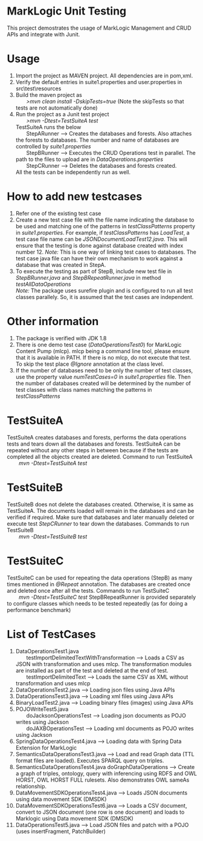 # MarkLogic Unit Testing

This project demostrates the usage of MarkLogic Management and CRUD APIs and integrate with Junit. 

# Usage

1. Import the project as MAVEN project. All dependencies are in pom,xml. 
2. Verify the default entries in suite1.properties and user.properties in src\test\resources
3. Build the maven project as <br>
&nbsp;&nbsp;&nbsp;&nbsp;&nbsp;&nbsp; <i> >mvn clean install -DskipTests=true </i>  (Note the skipTests so that tests are not automatically done) 
 4. Run the project as a Junit test project  <br>
 &nbsp;&nbsp;&nbsp;&nbsp;&nbsp;&nbsp; <i> >mvn -Dtest=TestSuiteA test </i> <br>
      TestSuiteA runs the below  <br>
     &nbsp;&nbsp;&nbsp;&nbsp;&nbsp;&nbsp; StepARunner --> Creates the databases and forests. Also attaches the forests to databases. The number and name of databases are controlled by <i>suite1.properties</i> <br>
     &nbsp;&nbsp;&nbsp;&nbsp;&nbsp;&nbsp; StepBRunner --> Executes the CRUD Operations test in parallel. The path to the files to upload are in <i>DataOperations.properties</i> <br>
     &nbsp;&nbsp;&nbsp;&nbsp;&nbsp;&nbsp; StepCRunner --> Deletes the databases and forests created.  <br>
     All the tests can be independently run as well. 
# How to add new testcases 
1. Refer one of the existing test case 
2. Create a new test case file with the file name indicating the database to be used and matching one of the patterns in <i>testClassPatterns</i> property in <i>suite1.properties</i>. For example, if <i>testClassPatterns</i> has <i>LoadTest</i>, a test case file name can be <i>JSONDocumentLoadTest12.java</i>. This will ensure that the testing is done against database created with index number 12. 
<i>Note:</i> This is one way of linking test cases to databases. The test case java file can have their own mechanism to work against a database that was created in StepA. 
3. To execute the testing as part of StepB, include new test file in <i>StepBRunner.java</i> and <i>StepBRepeatRunner.java </i> in method <i>testAllDataOperations</i><br>
<i>Note:</i> The package uses surefire plugin and is configured to run all test classes parallely. So, it is assumed that the test cases are independent. 
 
 
# Other information 
1. The package is verified with JDK 1.8 
2. There is one demo test case (<i>DataOperationsTest0</i>) for MarkLogic Content Pump (mlcp). mlcp being a command line tool, please ensure that it is available in PATH. If there is no mlcp, do not execute that test. To skip the test place <i>@Ignore</i> annotation at the class level. 
3. If the number of databases need to be only the number of test classes, use the property value <i>numTestCases=0</i> in <i>suite1.properties</i> file. Then the number of databases created will be determined by the number of test classes with class names matching the patterns in <i>testClassPatterns</i>

# TestSuiteA
TestSuiteA creates databases and forests, performs the data operations tests and tears down all the databases and forests. TestSuiteA can be repeated without any other steps in between because if the tests are completed all the objects created are deleted. Command to run TestSuiteA  <br>
&nbsp;&nbsp;&nbsp;&nbsp;&nbsp;&nbsp;&nbsp; <i>mvn -Dtest=TestSuiteA test </i>

# TestSuiteB
TestSuiteB does not delete the databases created. Otherwise, it is same as TestSuiteA. The documents loaded will remain in the databases and can be verified if required. Make sure that databases and later manually deleted or execute test <i>StepCRunner</i> to tear down the databases. Commands to run TestSuiteB <br>
&nbsp;&nbsp;&nbsp;&nbsp;&nbsp;&nbsp;&nbsp; <i>mvn -Dtest=TestSuiteB test </i>

# TestSuiteC
TestSuiteC can be used for repeating the data operations (StepB) as many times mentioned in <i>@Repeat</i> annotation. The databases are created once and deleted once after all the tests. Commands to run TestSuiteC <br>
&nbsp;&nbsp;&nbsp;&nbsp;&nbsp;&nbsp;&nbsp; <i>mvn -Dtest=TestSuiteC test </i>
StepBRepeatRunner is provided separately to configure classes which needs to be tested repeatedly (as for doing a performance benchmark)

# List of TestCases 
1. DataOperationsTest1.java <br>
&nbsp;&nbsp;&nbsp;&nbsp;&nbsp;&nbsp;&nbsp;testImportDelimitedTextWithTransformation --> Loads a CSV as JSON with transformation and uses mlcp. The transformation modules are installed as part of the test and deleted at the end of test. <br>
&nbsp;&nbsp;&nbsp;&nbsp;&nbsp;&nbsp;&nbsp;testImportDelimitedText --> Loads the same CSV as XML without transformation and uses mlcp
2. DataOperationsTest2.java --> Loading json files using Java APIs
3. DataOperationsTest3.java --> Loading xml files using Java APIs
4. BinaryLoadTest2.java --> Loading binary files (images) using Java APIs
5. POJOWriteTest5.java <br>
&nbsp;&nbsp;&nbsp;&nbsp;&nbsp;&nbsp;&nbsp;doJacksonOperationsTest --> Loading json documents as POJO writes using Jackson <br>
&nbsp;&nbsp;&nbsp;&nbsp;&nbsp;&nbsp;&nbsp;doJAXBOperationsTest --> Loading xml documents as POJO writes using Jackson
6. SpringDataOperationsTest4.java --> Loading data with Spring Data Extension for MarkLogic 
7. SemanticsDataOperationsTest3.java --> Load and read Graph data (TTL format files are loaded). Executes SPARQL query on triples. 
8. SemanticsDataOperationsTest4.java 
		doGraphDataOperations --> Create a graph of triples, ontology, query with inferencing using RDFS and OWL HORST, OWL HORST FULL rulesets. Also demonstrates OWL sameAs relationship.  
9. DataMovementSDKOperationsTest4.java -->  Loads JSON documents using data movement SDK (DMSDK)
10. DataMovementSDKOperationsTest6.java --> Loads a CSV document, convert to JSON document (one row is one document) and loads to Marklogic using Data movement SDK (DMSDK)
11. DataOperationsTest5.java --> Load JSON files and patch with a POJO (uses insertFragment, PatchBuilder)


